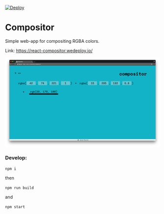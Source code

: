 [![Deploy](https://cdn.wedeploy.com/images/deploy.svg)](https://console.wedeploy.com/deploy?repo=https://github.com/wedeploy-examples/joomla-example)

# Compositor
Simple web-app for compositing RGBA colors.

Link: https://react-compositor.wedeploy.io/

![compositor screenshot](src/images/compositor-screenshot.png "Compositor")


### Develop:

`npm i`

then

`npm run build`

and

`npm start`
